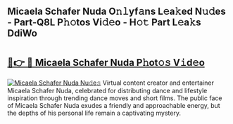 ## Micaela Schafer Nuda O𝚗𝚕yf𝚊ns L𝚎a𝚔ed N𝚞𝚍es - Part-Q8L P𝚑𝚘tos Vi𝚍𝚎o - H𝚘𝚝 Part L𝚎a𝚔s DdiWo

# <h2><a href="http://kff1bva.oniu.top/?m=Micaela+Schafer+Nuda">🔗👉 🔴 Micaela Schafer Nuda P𝚑ot𝚘𝚜 V𝚒d𝚎o</a></h2>

[![Micaela Schafer Nuda Nu𝚍e𝚜](https://i.imgur.com/0qMVB7G.gif)](http://kff1bva.oniu.top/?m=Micaela+Schafer+Nuda)
Virtual content creator and entertainer Micaela Schafer Nuda, celebrated for distributing dance and lifestyle inspiration through trending dance moves and short films. The public face of Micaela Schafer Nuda exudes a friendly and approachable energy, but the depths of his personal life remain a captivating mystery.  
